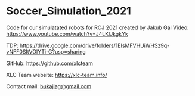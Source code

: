 # Soccer_Simulation_2021
Code for our simulatated robots for RCJ 2021 created by Jakub Gál
Video:
https://www.youtube.com/watch?v=J4LKlJkgkYk

TDP:
https://drive.google.com/drive/folders/1EIsMFVHUiWHSz9q-vNFF0SltVOlYTi-G?usp=sharing

GitHub:
https://github.com/xlcteam

XLC Team website:
https://xlc-team.info/

Contact mail:
bukajlag@gmail.com
